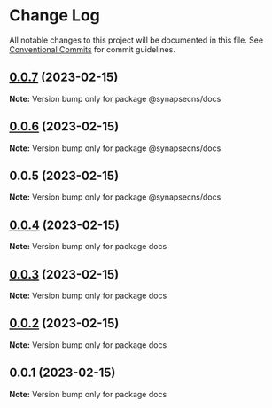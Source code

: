 # Change Log

All notable changes to this project will be documented in this file.
See [Conventional Commits](https://conventionalcommits.org) for commit guidelines.

## [0.0.7](https://github.com/synapsecns/sanguine/compare/@synapsecns/docs@0.0.6...@synapsecns/docs@0.0.7) (2023-02-15)

**Note:** Version bump only for package @synapsecns/docs





## [0.0.6](https://github.com/synapsecns/sanguine/compare/@synapsecns/docs@0.0.5...@synapsecns/docs@0.0.6) (2023-02-15)

**Note:** Version bump only for package @synapsecns/docs





## 0.0.5 (2023-02-15)

**Note:** Version bump only for package @synapsecns/docs





## [0.0.4](https://github.com/synapsecns/sanguine/compare/docs@0.0.3...docs@0.0.4) (2023-02-15)

**Note:** Version bump only for package docs





## [0.0.3](https://github.com/synapsecns/sanguine/compare/docs@0.0.2...docs@0.0.3) (2023-02-15)

**Note:** Version bump only for package docs





## [0.0.2](https://github.com/synapsecns/sanguine/compare/docs@0.0.1...docs@0.0.2) (2023-02-15)

**Note:** Version bump only for package docs





## 0.0.1 (2023-02-15)

**Note:** Version bump only for package docs
